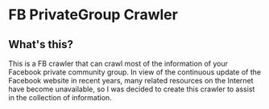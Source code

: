 # FB PrivateGroup Crawler
## What's this?
This is a FB crawler that can crawl most of the information of your Facebook private community group.
In view of the continuous update of the Facebook website in recent years, many related resources on the Internet have become unavailable, so I was decided to create this crawler to assist in the collection of information.
